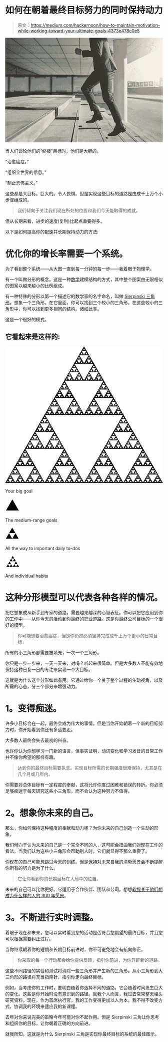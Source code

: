 # 如何在朝着最终目标努力的同时保持动力

> 原文：<https://medium.com/hackernoon/how-to-maintain-motivation-while-working-toward-your-ultimate-goals-4373e478c0e5>

![](img/06d14cf4acf241c3e45f81289c3e7f1b.png)

当人们谈论他们的“终极”目标时，他们是大胆的。

“治愈癌症。”

“组织全世界的信息。”

“制止恐怖主义。”

这些都是大目标。巨大的。令人畏惧。但是实现这些目标的道路是由成千上万个小步骤组成的。

> 我们倾向于关注我们现在所处的位置和我们今天能取得的成就。

但从长期来看，进步的速度(复利)比起点重要得多。

以下是如何提高你的配速并长期保持动力的方法:

# **优化你的增长率需要一个系统。**

为了看到整个系统——从大图一直到每一分钟的每一步——我着眼于物理学。

有一个叫做分形的概念。这是一种[数学](https://hackernoon.com/tagged/mathematical)建模结构的方式，其中整个图案由无限相似的图案以越来越小的比例组成。

有一种特殊的分形以第一个描述它的数学家的名字命名，叫做 [Sierpinski 三角形](https://blogs.scientificamerican.com/roots-of-unity/a-few-of-my-favorite-spaces-the-sierpinski-triangle/)。想象一个三角形。在它里面，你可以找到三个较小的三角形。在这些较小的三角形中，你可以找到更多相同的结构。诸如此类。

这是一个很好的模式。

## 它看起来是这样的:

![](img/c4ebefdf03de9f620849b8d02645f1e0.png)

Your big goal

![](img/dd9121c82619b0aec8e37340ace5b518.png)

The medium-range goals

![](img/182b6d7cbfd3b3683b5fc480a913048d.png)

All the way to important daily to-dos

![](img/08eb0f94326383b409367a82d6e4802b.png)

And individual habits

# 这种分形模型可以代表各种各样的情况。

把它想象成从新手到专家的道路，需要越来越深的心智表征。你可以把它应用到你的工作中——从你今天的活动到你最终的职业道路。这是你最终公司目标的一个很好的模型。

> 你可能想要治愈癌症，但是你仍然必须坚持完成成千上万个更小的日常目标。

所有的小三角形都需要被填充，一次一个三角形。

你只是一步一步来，一天一天来，对吗？听起来很简单。但是大多数人不能有效地保持这种日复一日的专注来实现一个大目标。

这就是为什么这个分形如此有用。它通过给你一个关于整个过程的生动视角，以及所需的心态，分三个部分来增强动力。

# **1。变得痴迷。**

许多小目标合在一起，最终会成为伟大的事情。但是当你开始朝着一个新的目标努力时，你开始看到你还有多远要走。

大多数人最终会失去最初的兴奋。

也许你认为你想学习一门新的语言，但事实证明，动词变化和学习发音的日常工作并不像你希望的那样有趣。

> 达到你的最终目标需要执念。实现目标所需的长期强度很难保持，尤其是在几个月或几年内。

你需要对总体目标有一定程度的奉献，这将允许你度过困难和错误的转折。你必须足够痴迷于每天研究这些小三角形，而不会认为这种努力不值得。

# **2。想象你未来的自己。**

那么，你如何保持这种程度的奉献和动力呢？为你未来的自己创造一个生动的形象。

我们倾向于认为未来的自己是一个完全不同的人，这可能会扭曲我们对现在工作的看法。当我们认为这些小三角形会帮助别人时，它们就显得不那么重要了。

你现在的自己可能想跳过今天的训练。但是保持对未来自我的清晰愿景会不断提醒你所有的努力是为了什么。

> 它让你看到你的长期目标在大局中的位置。

未来的自己可以比你更好。它适用于合作伙伴、团队和公司。想想[软银关于他们想成为什么样的人的 300 年愿景](http://www.businessinsider.com/13-slides-softbanks-vision-for-next-300-years-2017-10)。

# **3。不断进行实时调整。**

着眼于现在和未来，您可以实时看到您的活动是否符合您期望的最终目标，并且您可以根据需要纠正过程。

当你继续朝着你的短期和长期目标前进时，你不可避免地会有航向修正。

> 你采取的每一个行动都会给你提供反馈，指引你前进，为你开辟新的道路。

这些不同路径的实验和测试将消除一些三角形并产生新的三角形。从小三角形到大三角形的路径将充当指南针，指引你走向最终目标。

例如，当考虑你的工作时，要明白随着你选择不同的道路，它会随着时间发生巨大的变化。这些是你开始时没有意识到的路径。就我个人而言，我过去常常整天埋头研究资料。现在，作为首席执行官，我的工作变得更加以人为本。我不得不改变方式，协调我的环境来适应我的新课程。

去年对你来说完美的策略今年可能对你不起作用。但是 Sierpinski 三角让你思考和组织你的目标，让你朝着正确的方向前进。

就我所知，这就是为什么 Sierpinski 三角是实现你最终目标的系统的最佳图示。